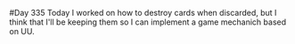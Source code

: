 #Day 335
Today I worked on how to destroy cards when discarded, but I think that I'll be keeping them so I can implement a game mechanich based on UU.